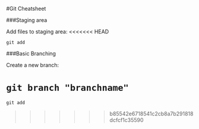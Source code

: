 #Git Cheatsheet

###Staging area

 Add files to staging area:
<<<<<<< HEAD

 ` git add `




###Basic Branching

 Create a new branch:

 ` git branch "branchname" `
=======
 
 ` git add `
 

>>>>>>> b85542e6718541c2cb8a7b291818dcfcf1c35590

